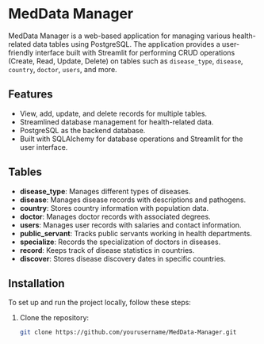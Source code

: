 # MedData Manager

MedData Manager is a web-based application for managing various health-related data tables using PostgreSQL. The application provides a user-friendly interface built with Streamlit for performing CRUD operations (Create, Read, Update, Delete) on tables such as `disease_type`, `disease`, `country`, `doctor`, `users`, and more.

## Features

- View, add, update, and delete records for multiple tables.
- Streamlined database management for health-related data.
- PostgreSQL as the backend database.
- Built with SQLAlchemy for database operations and Streamlit for the user interface.

## Tables

- **disease_type**: Manages different types of diseases.
- **disease**: Manages disease records with descriptions and pathogens.
- **country**: Stores country information with population data.
- **doctor**: Manages doctor records with associated degrees.
- **users**: Manages user records with salaries and contact information.
- **public_servant**: Tracks public servants working in health departments.
- **specialize**: Records the specialization of doctors in diseases.
- **record**: Keeps track of disease statistics in countries.
- **discover**: Stores disease discovery dates in specific countries.

## Installation

To set up and run the project locally, follow these steps:

1. Clone the repository:
   ```bash
   git clone https://github.com/yourusername/MedData-Manager.git
